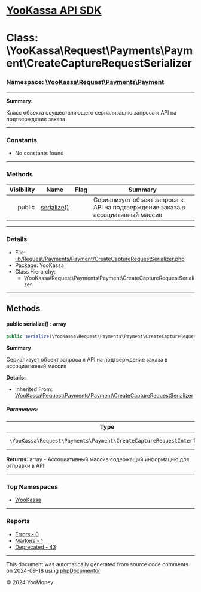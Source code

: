 # [YooKassa API SDK](../home.md)

# Class: \YooKassa\Request\Payments\Payment\CreateCaptureRequestSerializer
### Namespace: [\YooKassa\Request\Payments\Payment](../namespaces/yookassa-request-payments-payment.md)
---
**Summary:**

Класс объекта осуществляющего сериализацию запроса к API на подтверждение заказа


---
### Constants
* No constants found

---
### Methods
| Visibility | Name | Flag | Summary |
| ----------:| ---- | ---- | ------- |
| public | [serialize()](../classes/YooKassa-Request-Payments-Payment-CreateCaptureRequestSerializer.md#method_serialize) |  | Сериализует объект запроса к API на подтверждение заказа в ассоциативный массив |

---
### Details
* File: [lib/Request/Payments/Payment/CreateCaptureRequestSerializer.php](../../lib/Request/Payments/Payment/CreateCaptureRequestSerializer.php)
* Package: YooKassa
* Class Hierarchy:
  * \YooKassa\Request\Payments\Payment\CreateCaptureRequestSerializer

---
## Methods
<a name="method_serialize" class="anchor"></a>
#### public serialize() : array

```php
public serialize(\YooKassa\Request\Payments\Payment\CreateCaptureRequestInterface $request) : array
```

**Summary**

Сериализует объект запроса к API на подтверждение заказа в ассоциативный массив

**Details:**
* Inherited From: [\YooKassa\Request\Payments\Payment\CreateCaptureRequestSerializer](../classes/YooKassa-Request-Payments-Payment-CreateCaptureRequestSerializer.md)

##### Parameters:
| Type | Name | Description |
| ---- | ---- | ----------- |
| <code lang="php">\YooKassa\Request\Payments\Payment\CreateCaptureRequestInterface</code> | request  | Сериализуемый объект запроса |

**Returns:** array - Ассоциативный массив содержащий информацию для отправки в API



---

### Top Namespaces

* [\YooKassa](../namespaces/yookassa.md)

---

### Reports
* [Errors - 0](../reports/errors.md)
* [Markers - 1](../reports/markers.md)
* [Deprecated - 43](../reports/deprecated.md)

---

This document was automatically generated from source code comments on 2024-09-18 using [phpDocumentor](http://www.phpdoc.org/)

&copy; 2024 YooMoney